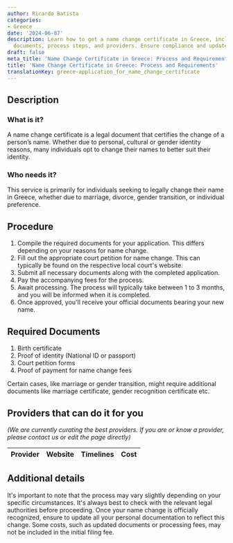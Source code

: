 ```yaml
---
author: Ricardo Batista
categories:
- Greece
date: '2024-06-07'
description: Learn how to get a name change certificate in Greece, including required
  documents, process steps, and providers. Ensure compliance and update vital records.
draft: false
meta_title: 'Name Change Certificate in Greece: Process and Requirements'
title: 'Name Change Certificate in Greece: Process and Requirements'
translationKey: greece-application_for_name_change_certificate
---
```



## Description
### What is it?
A name change certificate is a legal document that certifies the change of a person’s name. Whether due to personal, cultural or gender identity reasons, many individuals opt to change their names to better suit their identity. 

### Who needs it?
This service is primarily for individuals seeking to legally change their name in Greece, whether due to marriage, divorce, gender transition, or individual preference. 

## Procedure
1. Compile the required documents for your application. This differs depending on your reasons for name change.
2. Fill out the appropriate court petition for name change. This can typically be found on the respective local court's website.
3. Submit all necessary documents along with the completed application.
4. Pay the accompanying fees for the process.
5. Await processing. The process will typically take between 1 to 3 months, and you will be informed when it is completed. 
6. Once approved, you'll receive your official documents bearing your new name.

## Required Documents
1. Birth certificate
2. Proof of identity (National ID or passport)
3. Court petition forms
4. Proof of payment for name change fees

Certain cases, like marriage or gender transition, might require additional documents like marriage certificate, gender recognition certificate etc.

## Providers that can do it for you

_(We are currently curating the best providers. If you are or know a provider, please contact us or edit the page directly)_

| Provider        |     Website     |     Timelines    |       Cost      |
| --------------- | --------------- |  :-------------: | :-------------: |

## Additional details
It's important to note that the process may vary slightly depending on your specific circumstances. It's always best to check with the relevant legal authorities before proceeding. Once your name change is officially recognized, ensure to update all your personal documentation to reflect this change. Some costs, such as updated documents or processing fees, may not be included in the initial filing fee.
